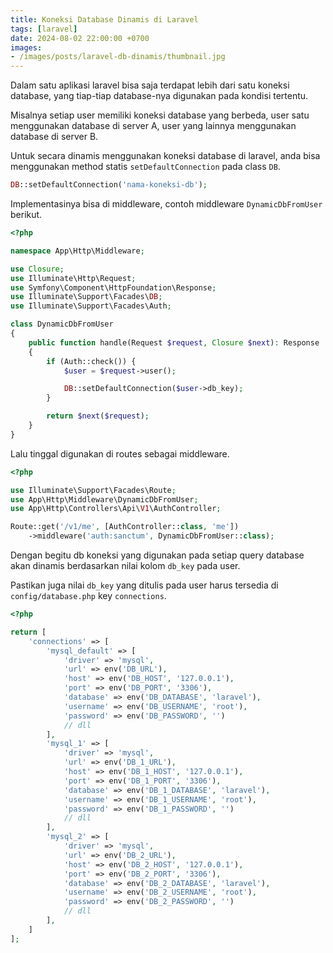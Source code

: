 ```yaml
---
title: Koneksi Database Dinamis di Laravel 
tags: [laravel]
date: 2024-08-02 22:00:00 +0700
images:
- /images/posts/laravel-db-dinamis/thumbnail.jpg
---
```


Dalam satu aplikasi laravel bisa saja terdapat lebih dari satu koneksi database, yang tiap-tiap database-nya digunakan pada kondisi tertentu.

<!--more-->

Misalnya setiap user memiliki koneksi database yang berbeda, user satu menggunakan database di server A, user yang lainnya menggunakan database di server B.

Untuk secara dinamis menggunakan koneksi database di laravel, anda bisa menggunakan method statis `setDefaultConnection` pada class `DB`.

```php
DB::setDefaultConnection('nama-koneksi-db');
```

Implementasinya bisa di middleware, contoh middleware `DynamicDbFromUser` berikut.

```php
<?php

namespace App\Http\Middleware;

use Closure;
use Illuminate\Http\Request;
use Symfony\Component\HttpFoundation\Response;
use Illuminate\Support\Facades\DB;
use Illuminate\Support\Facades\Auth;

class DynamicDbFromUser
{
    public function handle(Request $request, Closure $next): Response
    {
        if (Auth::check()) {
            $user = $request->user();

            DB::setDefaultConnection($user->db_key);
        }

        return $next($request);
    }
}
```

Lalu tinggal digunakan di routes sebagai middleware.

```php
<?php

use Illuminate\Support\Facades\Route;
use App\Http\Middleware\DynamicDbFromUser;
use App\Http\Controllers\Api\V1\AuthController;

Route::get('/v1/me', [AuthController::class, 'me'])
    ->middleware('auth:sanctum', DynamicDbFromUser::class);
```

Dengan begitu db koneksi yang digunakan pada setiap query database akan dinamis berdasarkan nilai kolom `db_key` pada user.

Pastikan juga nilai `db_key` yang ditulis pada user harus tersedia di `config/database.php` key `connections`.

```php
<?php

return [
    'connections' => [
        'mysql_default' => [
            'driver' => 'mysql',
            'url' => env('DB_URL'),
            'host' => env('DB_HOST', '127.0.0.1'),
            'port' => env('DB_PORT', '3306'),
            'database' => env('DB_DATABASE', 'laravel'),
            'username' => env('DB_USERNAME', 'root'),
            'password' => env('DB_PASSWORD', '')
            // dll
        ],
        'mysql_1' => [
            'driver' => 'mysql',
            'url' => env('DB_1_URL'),
            'host' => env('DB_1_HOST', '127.0.0.1'),
            'port' => env('DB_1_PORT', '3306'),
            'database' => env('DB_1_DATABASE', 'laravel'),
            'username' => env('DB_1_USERNAME', 'root'),
            'password' => env('DB_1_PASSWORD', '')
            // dll
        ],
        'mysql_2' => [
            'driver' => 'mysql',
            'url' => env('DB_2_URL'),
            'host' => env('DB_2_HOST', '127.0.0.1'),
            'port' => env('DB_2_PORT', '3306'),
            'database' => env('DB_2_DATABASE', 'laravel'),
            'username' => env('DB_2_USERNAME', 'root'),
            'password' => env('DB_2_PASSWORD', '')
            // dll
        ],
    ]
];
```